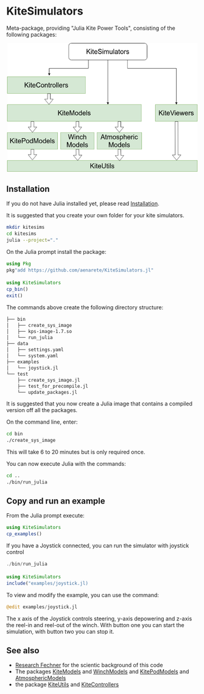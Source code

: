 # KiteSimulators

Meta-package, providing "Julia Kite Power Tools", consisting of the following packages:
<p align="center"><img src="./docs/kite_power_tools.png" width="500" /></p>

## Installation
If you do not have Julia installed yet, please read [Installation](docs/Installation.md).

It is suggested that you create your own folder for your kite simulators.
```bash
mkdir kitesims
cd kitesims
julia --project="."
```
On the Julia prompt install the package:
```julia
using Pkg
pkg"add https://github.com/aenarete/KiteSimulators.jl"

using KiteSimulators
cp_bin()
exit()
```
The commands above create the following directory structure:
```
├── bin
│   ├── create_sys_image
│   ├── kps-image-1.7.so
│   └── run_julia
├── data
│   ├── settings.yaml
│   └── system.yaml
├── examples
│   └── joystick.jl
└── test
    ├── create_sys_image.jl
    ├── test_for_precompile.jl
    └── update_packages.jl

```
It is suggested that you now create a Julia image that contains a compiled version off all the packages.

On the command line, enter:
```bash
cd bin
./create_sys_image
```
This will take 6 to 20 minutes but is only required once.

You can now execute Julia with the commands:
```bash
cd ..
./bin/run_julia
```

## Copy and run an example
From the Julia prompt execute:
```julia
using KiteSimulators
cp_examples()
```
If you have a Joystick connected, you can run the simulator with joystick control
```julia
./bin/run_julia

using KiteSimulators
include("examples/joystick.jl)
```

To view and modify the example, you can use the command:
```julia
@edit examples/joystick.jl
```
The x axis of the Joystick controls steering, y-axis depowering and z-axis the
reel-in and reel-out of the winch. With button one you can start the simulation,
with button two you can stop it.

## See also
- [Research Fechner](https://research.tudelft.nl/en/publications/?search=wind+Fechner&pageSize=50&ordering=rating&descending=true) for the scientic background of this code
- The packages [KiteModels](https://github.com/ufechner7/KiteModels.jl) and [WinchModels](https://github.com/aenarete/WinchModels.jl) and [KitePodModels](https://github.com/aenarete/KitePodModels.jl) and [AtmosphericModels](https://github.com/aenarete/AtmosphericModels.jl)
- the package [KiteUtils](https://github.com/ufechner7/KiteUtils.jl) and [KiteControllers](https://github.com/aenarete/KiteControllers.jl)
